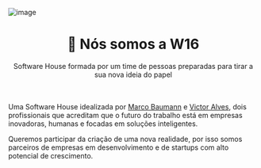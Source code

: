 ![image](https://github.com/w16/.github/assets/33782549/49a37be6-dd4e-4667-8e10-8d98ad61e39e)

<h1 align="center">👋 Nós somos a W16</h1>
<p align="center">Software House formada por um time de pessoas preparadas para tirar a sua nova ideia do papel</p>

<br></br>
Uma Software House idealizada por [Marco Baumann](https://www.linkedin.com/in/marcoarbaumann/) e [Victor Alves](https://www.linkedin.com/in/victornalves/), dois profissionais que acreditam que o futuro do trabalho está em empresas inovadoras, humanas e focadas em soluções inteligentes.

Queremos participar da criação de uma nova realidade, por isso somos parceiros de empresas em desenvolvimento e de startups com alto potencial de crescimento.
